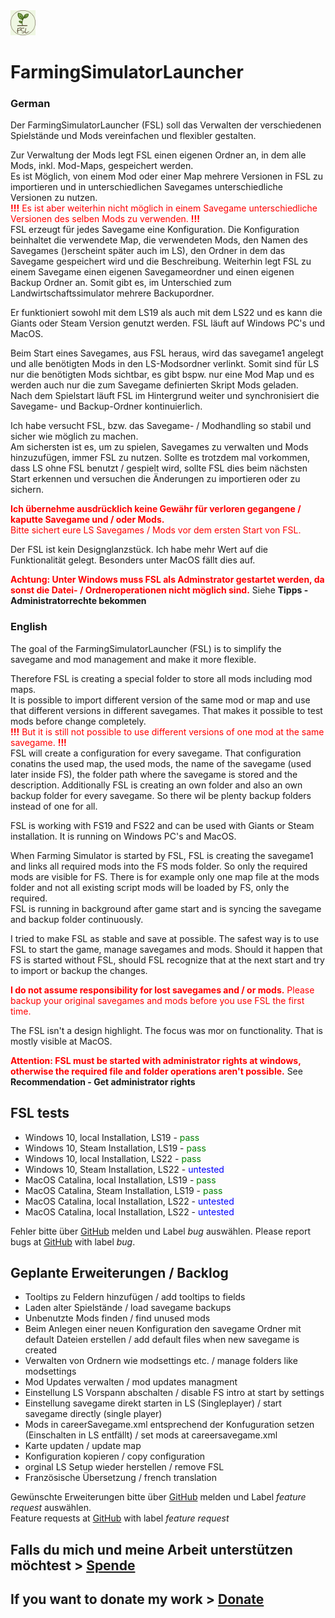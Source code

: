<img src="src/logo.png" width="40"/>

# FarmingSimulatorLauncher
### German

Der FarmingSimulatorLauncher (FSL) soll das Verwalten der verschiedenen Spielstände und Mods vereinfachen und flexibler gestalten.  
  
Zur Verwaltung der Mods legt FSL einen eigenen Ordner an, in dem alle Mods, inkl. Mod-Maps, gespeichert werden.  
Es ist Möglich, von einem Mod oder einer Map mehrere Versionen in FSL zu importieren und in unterschiedlichen Savegames unterschiedliche Versionen zu nutzen.  
<span style="color:red">**!!!** Es ist aber weiterhin nicht möglich in einem Savegame unterschiedliche Versionen des selben Mods zu verwenden. **!!!**</span>  
FSL erzeugt für jedes Savegame eine Konfiguration. Die Konfiguration beinhaltet die verwendete Map, die verwendeten Mods, den Namen des Savegames ()erscheint später auch im LS), den Ordner in dem das Savegame gespeichert wird und die Beschreibung. Weiterhin legt FSL zu einem Savegame einen eigenen Savegameordner und einen eigenen Backup Ordner an. Somit gibt es, im Unterschied zum Landwirtschaftssimulator mehrere Backupordner.  

Er funktioniert sowohl mit dem LS19 als auch mit dem LS22 und es kann die Giants oder Steam Version genutzt werden. FSL läuft auf Windows PC's und MacOS.  

Beim Start eines Savegames, aus FSL heraus, wird das savegame1 angelegt und alle benötigten Mods in den LS-Modsordner verlinkt. Somit sind für LS nur die benötigten Mods sichtbar, es gibt bspw. nur eine Mod Map und es werden auch nur die zum Savegame definierten Skript Mods geladen.  
Nach dem Spielstart läuft FSL im Hintergrund weiter und synchronisiert die Savegame- und Backup-Ordner kontinuierlich.  
  
Ich habe versucht FSL, bzw. das Savegame- / Modhandling so stabil und sicher wie möglich zu machen.  
Am sichersten ist es, um zu spielen, Savegames zu verwalten und Mods hinzuzufügen, immer FSL zu nutzen. Sollte es trotzdem mal vorkommen, dass LS ohne FSL benutzt / gespielt wird, sollte FSL dies beim nächsten Start erkennen und versuchen die Änderungen zu importieren oder zu sichern.

<span style="color:red">**Ich übernehme ausdrücklich keine Gewähr für verloren gegangene / kaputte Savegame und / oder Mods.**  
Bitte sichert eure LS Savegames / Mods vor dem ersten Start von FSL.</span>

Der FSL ist kein Designglanzstück. Ich habe mehr Wert auf die Funktionalität gelegt. Besonders unter MacOS fällt dies auf.
<div style="page-break-after: always;"></div>  

<span style="color:red">**Achtung: Unter Windows muss FSL als Adminstrator gestartet werden, da sonst die Datei- / Ordneroperationen nicht möglich sind.**</span> Siehe **Tipps - Administratorrechte bekommen**

### English

The goal of the FarmingSimulatorLauncher (FSL) is to simplify the savegame and mod management and make it more flexible.  
  
Therefore FSL is creating a special folder to store all mods including mod maps.  
It is possible to import different version of the same mod or map and use that different versions in different savegames. That makes it possible to test mods before change completely.  
<span style="color:red">**!!!** But it is still not possible to use different versions of one mod at the same savegame. **!!!**</span>  
FSL will create a configuration for every savegame. That configuration conatins the used map, the used mods, the name of the savegame (used later inside FS), the folder path where the savegame is stored and the description.
Additionally FSL is creating an own folder and also an own backup folder for every savegame. So there wil be plenty backup folders instead of one for all.  

FSL is working with FS19 and FS22 and can be used with Giants or Steam installation. It is running on Windows PC's and MacOS.  

When Farming Simulator is started by FSL, FSL is creating the savegame1 and links all required mods into the FS mods folder. So only the required mods are visible for FS. There is for example only one map file at the mods folder and not all existing script mods will be loaded by FS, only the required.  
FSL is running in background after game start and is syncing the savegame and backup folder continuously.  

I tried to make FSL as stable and save at possible.
The safest way is to use FSL to start the game, manage savegames and mods. Should it happen that FS is started without FSL, should FSL recognize that at the next start and try to import or backup the changes.

<span style="color:red">**I do not assume responsibility for lost savegames and / or mods.** Please backup your original savegames and mods before you use FSL the first time.</span>

The FSL isn't a design highlight. The focus was mor on functionality. That is mostly visible at MacOS.  
<div style="page-break-after: always;"></div>  

<span style="color:red">**Attention: FSL must be started with administrator rights at windows, otherwise the required file and folder operations aren't possible.**</span> See **Recommendation - Get administrator rights**

## FSL tests
* Windows 10, local Installation, LS19 - <span style="color:green">pass</span>
* Windows 10, Steam Installation, LS19 - <span style="color:green">pass</span>
* Windows 10, local Installation, LS22 - <span style="color:green">pass</span>
* Windows 10, Steam Installation, LS22 - <span style="color:blue">untested</span>
* MacOS Catalina, local Installation, LS19 - <span style="color:green">pass</span>
* MacOS Catalina, Steam Installation, LS19 - <span style="color:green">pass</span>
* MacOS Catalina, local Installation, LS22 - <span style="color:blue">untested</span>
* MacOS Catalina, local Installation, LS22 - <span style="color:blue">untested</span>

Fehler bitte über [GitHub](https://github.com/Dueesberch/FarmingSimulatorLauncher/issues/new) melden und Label *bug* auswählen.
Please report bugs at [GitHub](https://github.com/Dueesberch/FarmingSimulatorLauncher/issues/new) with label *bug*.

## Geplante Erweiterungen / Backlog
* Tooltips zu Feldern hinzufügen / add tooltips to fields
* Laden alter Spielstände / load savegame backups
* Unbenutzte Mods finden / find unused mods
* Beim Anlegen einer neuen Konfiguration den savegame Ordner mit default Dateien erstellen / add default files when new savegame is created
* Verwalten von Ordnern wie modsettings etc. / manage folders like modsettings
* Mod Updates verwalten / mod updates managment
* Einstellung LS Vorspann abschalten / disable FS intro at start by settings
* Einstellung savegame direkt starten in LS (Singleplayer) / start savegame directly (single player)
* Mods in careerSavegame.xml entsprechend der Konfuguration setzen (Einschalten in LS entfällt) / set mods at careersavegame.xml
* Karte updaten / update map
* Konfiguration kopieren / copy configuration
* orginal LS Setup wieder herstellen / remove FSL
* Französische Übersetzung / french translation

Gewünschte Erweiterungen bitte über [GitHub](https://github.com/Dueesberch/FarmingSimulatorLauncher/issues/new) melden und Label *feature request* auswählen.  
Feature requests at [GitHub](https://github.com/Dueesberch/FarmingSimulatorLauncher/issues/new) with label *feature request*
  
## Falls du mich und meine Arbeit unterstützen möchtest > [Spende](https://www.paypal.com/donate/?hosted_button_id=ZR4EGNDAVD4Q4)  
## If you want to donate my work > [Donate](https://www.paypal.com/donate/?hosted_button_id=ZR4EGNDAVD4Q4)
